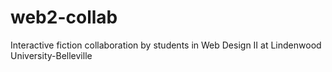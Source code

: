 # web2-collab
Interactive fiction collaboration by students in Web Design II at Lindenwood University-Belleville
